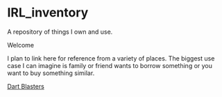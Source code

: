 # IRL_inventory

A repository of things I own and use. 

Welcome

I plan to link here for reference from a variety of places. 
The biggest use case I can imagine is family or friend wants to borrow something or you want to buy something similar. 

[Dart Blasters](Dart_Blasters/README.md)